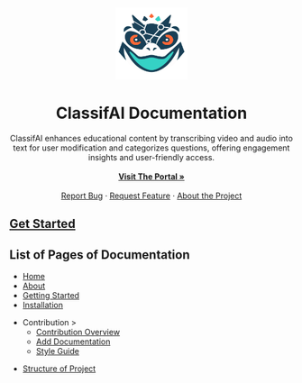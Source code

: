 <a name="readme-top"></a>

<!-- PROJECT LOGO -->
<br />
<div align="center">
  <a href="https://github.com/TCU-Instructional-AI/classifAI">
    <img src="images/logo.png" alt="Logo" width="128" height="128">
  </a>

<h1 align="center">ClassifAI Documentation</h2>

  <p align="center">
    ClassifAI enhances educational content by transcribing video and audio into text for user modification and categorizes questions, offering engagement insights and user-friendly access.<br>
    <br />
    <a href="https://github.com/TCU-Instructional-AI/classifAI"><strong>Visit The Portal »</strong></a>
    <br />
    <br />
    <a href="https://github.com/TCU-Instructional-AI/classifAI/issues">Report Bug</a>
    ·
    <a href="https://github.com/TCU-Instructional-AI/classifAI/issues">Request Feature</a>
    ·
    <a href="https://github.com/TCU-Instructional-AI/classifAI/issues">About the Project</a>
    
  </p>
</div>

## [Get Started](getting_started.md)

## List of Pages of Documentation

* [Home](index.md)
* [About](about.md)
* [Getting Started](getting_started.md)
* [Installation](installation.md)
- Contribution > 
    - [Contribution Overview](contribution/contributing.md)
    - [Add Documentation](contribution/editing_docs.md)
    - [Style Guide](contribution/style_guide.md)
* [Structure of Project](structure.md)